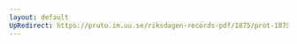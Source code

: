 ```yaml
---
layout: default
UpRedirect: https://pruto.im.uu.se/riksdagen-records-pdf/1875/prot-1875--ak--050/prot-1875--ak--050_017.pdf
---
```

